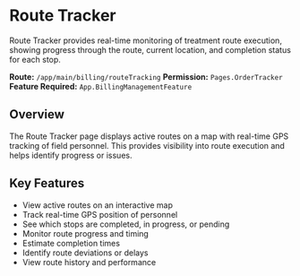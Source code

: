 # Route Tracker

Route Tracker provides real-time monitoring of treatment route execution, showing progress through the route, current location, and completion status for each stop.

**Route:** `/app/main/billing/routeTracking`
**Permission:** `Pages.OrderTracker`
**Feature Required:** `App.BillingManagementFeature`

## Overview

The Route Tracker page displays active routes on a map with real-time GPS tracking of field personnel. This provides visibility into route execution and helps identify progress or issues.

## Key Features

* View active routes on an interactive map
* Track real-time GPS position of personnel
* See which stops are completed, in progress, or pending
* Monitor route progress and timing
* Estimate completion times
* Identify route deviations or delays
* View route history and performance

